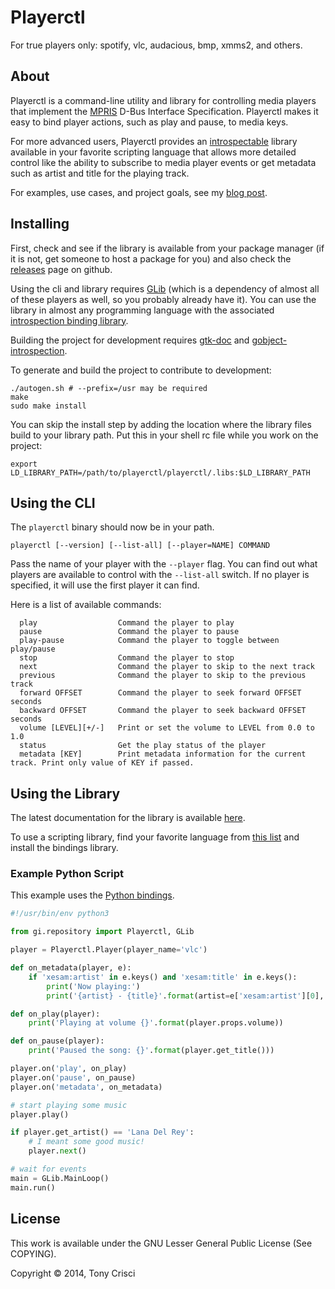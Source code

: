 # Playerctl

For true players only: spotify, vlc, audacious, bmp, xmms2, and others.

## About

Playerctl is a command-line utility and library for controlling media players that implement the [MPRIS](http://specifications.freedesktop.org/mpris-spec/latest/) D-Bus Interface Specification. Playerctl makes it easy to bind player actions, such as play and pause, to media keys.

For more advanced users, Playerctl provides an [introspectable](https://wiki.gnome.org/action/show/Projects/GObjectIntrospection) library available in your favorite scripting language that allows more detailed control like the ability to subscribe to media player events or get metadata such as artist and title for the playing track.

For examples, use cases, and project goals, see my [blog post](http://dubstepdish.com/blog/2014/04/19/introducing-playerctl/).

## Installing

First, check and see if the library is available from your package manager (if it is not, get someone to host a package for you) and also check the [releases](https://github.com/acrisci/playerctl/releases) page on github.

Using the cli and library requires [GLib](https://developer.gnome.org/glib/) (which is a dependency of almost all of these players as well, so you probably already have it). You can use the library in almost any programming language with the associated [introspection binding library](https://wiki.gnome.org/Projects/GObjectIntrospection/Users).

Building the project for development requires [gtk-doc](http://www.gtk.org/gtk-doc/) and [gobject-introspection](https://wiki.gnome.org/action/show/Projects/GObjectIntrospection).

To generate and build the project to contribute to development:

```shell
./autogen.sh # --prefix=/usr may be required
make
sudo make install
```

You can skip the install step by adding the location where the library files build to your library path. Put this in your shell rc file while you work on the project:

    export LD_LIBRARY_PATH=/path/to/playerctl/playerctl/.libs:$LD_LIBRARY_PATH

## Using the CLI

The `playerctl` binary should now be in your path.

```
playerctl [--version] [--list-all] [--player=NAME] COMMAND
```

Pass the name of your player with the `--player` flag. You can find out what players are available to control with the `--list-all` switch. If no player is specified, it will use the first player it can find.

Here is a list of available commands:

```
  play                  Command the player to play
  pause                 Command the player to pause
  play-pause            Command the player to toggle between play/pause
  stop                  Command the player to stop
  next                  Command the player to skip to the next track
  previous              Command the player to skip to the previous track
  forward OFFSET        Command the player to seek forward OFFSET seconds
  backward OFFSET       Command the player to seek backward OFFSET seconds
  volume [LEVEL][+/-]   Print or set the volume to LEVEL from 0.0 to 1.0
  status                Get the play status of the player
  metadata [KEY]        Print metadata information for the current track. Print only value of KEY if passed.
```

## Using the Library

The latest documentation for the library is available [here](http://dubstepdish.com/playerctl).

To use a scripting library, find your favorite language from [this list](https://wiki.gnome.org/Projects/GObjectIntrospection/Users) and install the bindings library.

### Example Python Script

This example uses the [Python bindings](https://wiki.gnome.org/action/show/Projects/PyGObject).

```python
#!/usr/bin/env python3

from gi.repository import Playerctl, GLib

player = Playerctl.Player(player_name='vlc')

def on_metadata(player, e):
    if 'xesam:artist' in e.keys() and 'xesam:title' in e.keys():
        print('Now playing:')
        print('{artist} - {title}'.format(artist=e['xesam:artist'][0], title=e['xesam:title']))

def on_play(player):
    print('Playing at volume {}'.format(player.props.volume))

def on_pause(player):
    print('Paused the song: {}'.format(player.get_title()))

player.on('play', on_play)
player.on('pause', on_pause)
player.on('metadata', on_metadata)

# start playing some music
player.play()

if player.get_artist() == 'Lana Del Rey':
    # I meant some good music!
    player.next()

# wait for events
main = GLib.MainLoop()
main.run()
```

## License

This work is available under the GNU Lesser General Public License (See
COPYING).

Copyright © 2014, Tony Crisci
